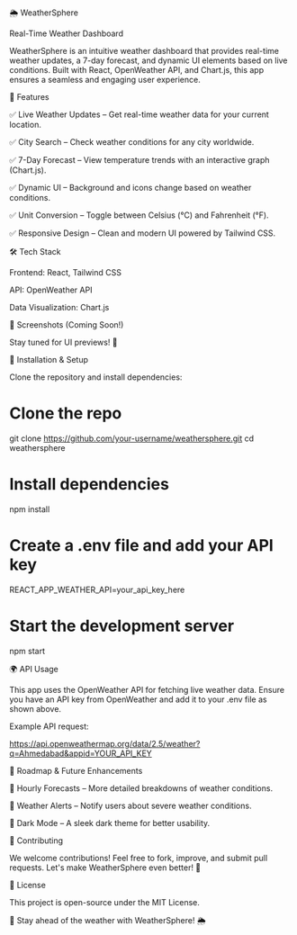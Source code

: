 🌦 WeatherSphere

Real-Time Weather Dashboard

WeatherSphere is an intuitive weather dashboard that provides real-time weather updates, a 7-day forecast, and dynamic UI elements based on live conditions. Built with React, OpenWeather API, and Chart.js, this app ensures a seamless and engaging user experience.

🚀 Features

✅ Live Weather Updates – Get real-time weather data for your current location.

✅ City Search – Check weather conditions for any city worldwide.

✅ 7-Day Forecast – View temperature trends with an interactive graph (Chart.js).

✅ Dynamic UI – Background and icons change based on weather conditions.

✅ Unit Conversion – Toggle between Celsius (°C) and Fahrenheit (°F).

✅ Responsive Design – Clean and modern UI powered by Tailwind CSS.

🛠 Tech Stack

Frontend: React, Tailwind CSS

API: OpenWeather API

Data Visualization: Chart.js

📸 Screenshots (Coming Soon!)

Stay tuned for UI previews! 🎨

🔧 Installation & Setup

Clone the repository and install dependencies:

# Clone the repo
git clone https://github.com/your-username/weathersphere.git
cd weathersphere

# Install dependencies
npm install

# Create a .env file and add your API key
REACT_APP_WEATHER_API=your_api_key_here

# Start the development server
npm start

🌍 API Usage

This app uses the OpenWeather API for fetching live weather data. Ensure you have an API key from OpenWeather and add it to your .env file as shown above.

Example API request:

https://api.openweathermap.org/data/2.5/weather?q=Ahmedabad&appid=YOUR_API_KEY

🚧 Roadmap & Future Enhancements

🔹 Hourly Forecasts – More detailed breakdowns of weather conditions.

🔹 Weather Alerts – Notify users about severe weather conditions.

🔹 Dark Mode – A sleek dark theme for better usability.

🤝 Contributing

We welcome contributions! Feel free to fork, improve, and submit pull requests. Let's make WeatherSphere even better! 🚀

📜 License

This project is open-source under the MIT License.

🌟 Stay ahead of the weather with WeatherSphere! 🌦